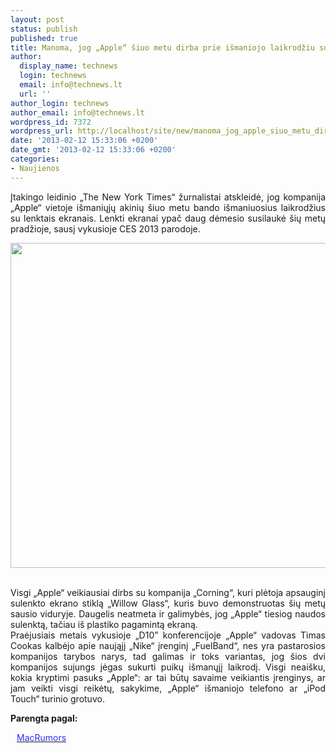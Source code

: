 ```yaml
---
layout: post
status: publish
published: true
title: Manoma, jog „Apple“ šiuo metu dirba prie išmaniojo laikrodžiu su lenktu ekranu
author:
  display_name: technews
  login: technews
  email: info@technews.lt
  url: ''
author_login: technews
author_email: info@technews.lt
wordpress_id: 7372
wordpress_url: http://localhost/site/new/manoma_jog_apple_siuo_metu_dirba_prie_ismaniojo_laikrodziu_su_lenktu_ekranu/
date: '2013-02-12 15:33:06 +0200'
date_gmt: '2013-02-12 15:33:06 +0200'
categories:
- Naujienos
---
```

<p style="text-align:justify">Įtakingo leidinio „The New York Times“ žurnalistai atskleidė, jog kompanija „Apple“ vietoje išmaniųjų akinių šiuo metu bando išmaniuosius laikrodžius su lenktais ekranais. Lenkti ekranai ypač daug dėmesio susilaukė šių metų pradžioje, sausį vykusioje CES 2013 parodoje.</p>
<p style="text-align:center"> <a target="blank" href="http://www.technologijos.lt/upload/image/n/technologijos/it/S-31119/appleiwatch.jpg"><img alt="" src="http://www.technologijos.lt/upload/image/n/technologijos/it/S-31119/1-appleiwatch.jpg" style="width: 520px;" /></a></p>
<div style="text-align:center"> <strong></strong><br/><em></em></div>
<div style="text-align:justify">
<div id="yui_3_7_2_1_1360657172692_6112"><span id="yui_3_7_2_1_1360657172692_6113">Visgi &bdquo;Apple&ldquo; veikiausiai dirbs su kompanija &bdquo;Corning&ldquo;, kuri plėtoja apsauginį sulenkto ekrano stiklą &bdquo;Willow Glass&ldquo;, kuris buvo demonstruotas šių metų sausio viduryje. Daugelis neatmeta ir galimybės, jog &bdquo;Apple&ldquo; tiesiog naudos sulenktą, tačiau iš plastiko pagamintą ekraną.</span></div>
<div id="yui_3_7_2_1_1360657172692_6117"></div>
<div id="yui_3_7_2_1_1360657172692_6118"><span id="yui_3_7_2_1_1360657172692_6119">Praėjusiais metais vykusioje &bdquo;D10&rdquo; konferencijoje &bdquo;Apple&ldquo; vadovas Timas Cookas kalbėjo apie naująjį &bdquo;Nike&ldquo; įrenginį &bdquo;FuelBand&ldquo;, nes yra pastarosios kompanijos tarybos narys, tad galimas ir toks variantas, jog šios dvi kompanijos sujungs jėgas sukurti puikų išmanųjį laikrodį. Visgi neaišku, kokia kryptimi pasuks &bdquo;Apple&ldquo;: ar tai būtų savaime veikiantis įrenginys, ar jam veikti visgi reikėtų, sakykime, &bdquo;Apple&ldquo; išmaniojo telefono ar &bdquo;iPod Touch&ldquo; turinio grotuvo.</span></div>
</div>
<p><strong>Parengta pagal:</strong></p>
<p style="margin:0px 0px 0px 10px"><a target="blank" href="http://www.macrumors.com/2013/02/10/nyt-apple-is-working-on-a-curved-glass-smart-watch/"><span style="color:#2E2EFE">MacRumors</span></a></p>
